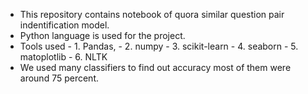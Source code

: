 - This repository contains notebook of quora similar question pair indentification model.
- Python language is used for the project.
- Tools used - 1. Pandas,
             - 2. numpy
             - 3. scikit-learn
             - 4. seaborn
             - 5. matoplotlib
             - 6. NLTK 
- We used many classifiers to find out accuracy most of them were around 75 percent. 
